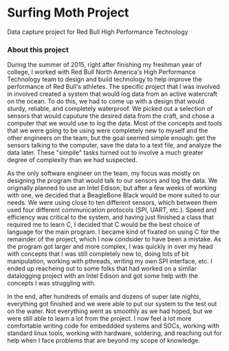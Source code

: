 # Surfing Moth Project
Data capture project for Red Bull High Performance Technology

### About this project
During the summer of 2015, right after finishing my freshman year of college, I worked with Red Bull North America's High Performance Technology team to design and build technology to help improve the performance of Red Bull's athletes. The specific project that I was involved in involved created a system that would log data from an active watercraft on the ocean. To do this, we had to come up with a design that would sturdy, reliable, and completely waterproof. We picked out a selection of sensors that would caputure the desired data from the craft, and chose a computer that we would use to log the data. Most of the concepts and tools that we were going to be using were completely new to myself and the other engineers on the team, but the goal seemed simple enough: get the sensors talking to the computer, save the data to a text file, and analyze the data later. These "simpile" tasks turned out to involve a much greater degree of complexity than we had suspected.

As the only software engineer on the team, my focus was mostly on designing the program that would talk to our sensors and log the data. We originally planned to use an Intel Edison, but after a few weeks of working with one, we decided that a BeagleBone Black would be more suited to our needs. We were using close to ten different sensors, which between them used four different communication protocols (SPI, UART, etc.). Speed and efficiency was critical to the system, and having just finished a class that required me to learn C, I decided that C would be the best choice of language for the main program. I became kind of fixated on using C for the remainder of the project, which I now condsider to have been a mistake. As the program got larger and more complex, I was quickly in over my head with concepts that I was still completely new to, doing lots of bit manipulation, working with pthreads, writing my own SPI interface, etc. I ended up reacheing out to some folks that had worked on a similar datalogging project with an Intel Edison and got some help with the concepts I was struggling with.

In the end, after hundreds of emails and dozens of super late nights, everything got finished and we were able to put our system to the test out on the water. Not everything went as smoothly as we had hoped, but we were still able to learn a lot from the project. I now feel a lot more comfortable writing code for embeddded systems and SOCs, working with standard linux tools, working with hardware, soldering, and reaching out for help when I face problems that are beyond my scope of knowledge.

